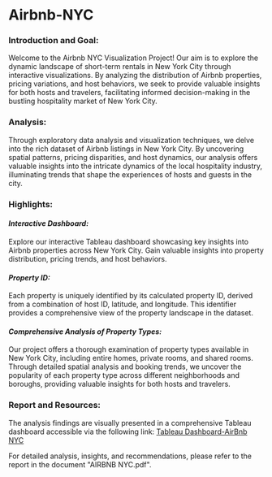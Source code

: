 # Airbnb-NYC

<h3>Introduction and Goal:</h3>

Welcome to the Airbnb NYC Visualization Project! Our aim is to explore the dynamic landscape of short-term rentals in New York City through interactive visualizations. By analyzing the distribution of Airbnb properties, pricing variations, and host behaviors, we seek to provide valuable insights for both hosts and travelers, facilitating informed decision-making in the bustling hospitality market of New York City.

<h3>Analysis:</h3>

Through exploratory data analysis and visualization techniques, we delve into the rich dataset of Airbnb listings in New York City. By uncovering spatial patterns, pricing disparities, and host dynamics, our analysis offers valuable insights into the intricate dynamics of the local hospitality industry, illuminating trends that shape the experiences of hosts and guests in the city.

<h3>Highlights:</h3>

_<h4>Interactive Dashboard:</h4>_
Explore our interactive Tableau dashboard showcasing key insights into Airbnb properties across New York City. Gain valuable insights into property distribution, pricing trends, and host behaviors.

_<h4>Property ID:</h4>_
Each property is uniquely identified by its calculated property ID, derived from a combination of host ID, latitude, and longitude. This identifier provides a comprehensive view of the property landscape in the dataset.

_<h4>Comprehensive Analysis of Property Types:</h4>_
Our project offers a thorough examination of property types available in New York City, including entire homes, private rooms, and shared rooms. Through detailed spatial analysis and booking trends, we uncover the popularity of each property type across different neighborhoods and boroughs, providing valuable insights for both hosts and travelers.

<h3>Report and Resources:</h3>

The analysis findings are visually presented in a comprehensive Tableau dashboard accessible via the following link: [Tableau Dashboard-AirBnb NYC](https://public.tableau.com/views/AirbnbNYCExploringRentalDiversity/Dashboard1?:language=en-US&:sid=9C7BF978EF3849B7A662217448ABBDCA-0:0&:display_count=n&:origin=viz_share_link)


For detailed analysis, insights, and recommendations, please refer to the report in the document "AIRBNB NYC.pdf".
